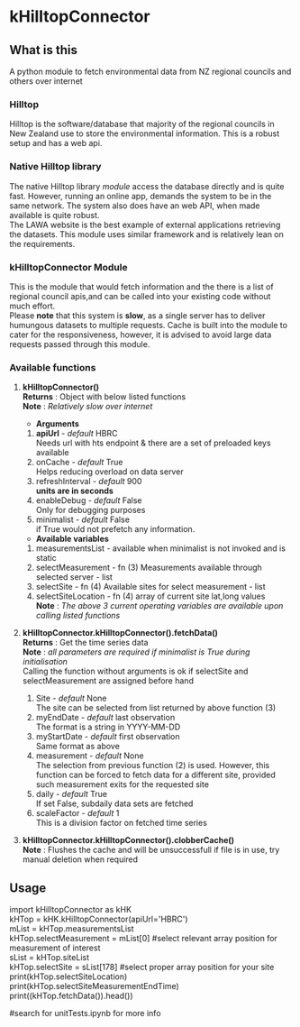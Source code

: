 # kHilltopConnector  

## What is this  
A python module to fetch environmental data from NZ regional councils and others over internet

### Hilltop
Hilltop is the software/database that majority of the regional councils in New Zealand use to store the environmental information. This is a robust setup and has a web api.  

### Native Hilltop library
The native Hilltop library _module_ access the database directly and is quite fast. However, running an online app, demands the system to be in the same network. The system also does have an web API, when made available is quite robust.  
The LAWA website is the best example of external applications retrieving the datasets. This module uses similar framework and is relatively lean on the requirements.  
  
### kHilltopConnector Module
This is the module that would fetch information and the there is a list of regional council apis,and can be called into your existing code without much effort.  
Please **note** that this system is **slow**, as a single server has to deliver humungous datasets to multiple requests. Cache is built into the module to cater for the responsiveness, however, it is advised to avoid large data requests passed through this module.  
  
### Available functions  
1. **kHilltopConnector()**  
  **Returns**	: Object with below listed functions  
  **Note**		: _Relatively slow over internet_  
	+ **Arguments**
	1. **apiUrl**	- _default_ HBRC  
		Needs url with hts endpoint & there are a set of preloaded keys available  
	2. onCache	- _default_ True  
		Helps reducing overload on data server  
	3. refreshInterval	- _default_ 900  
		**units are in seconds**  
	4. enableDebug	- _default_ False  
		Only for debugging purposes  
	5. minimalist	- _default_ False  
		if True would not prefetch any information.  
	+ **Available variables**
	1. measurementsList		- available when minimalist is not invoked and is static  
	2. selectMeasurement	- fn (3)  Measurements available through selected server - list
	3. selectSite			- fn (4)  Available sites for select measurement - list
	4. selectSiteLocation	- fn (4)  array of current site lat,long values  
	**Note**		: _The above 3 current operating variables are available upon calling listed functions_   
	
2. **kHilltopConnector.kHilltopConnector().fetchData()**  
  **Returns**	: Get the time series data  
	**Note** : _all parameters are required if minimalist is True during initialisation_  
	Calling the function without arguments is ok if selectSite and selectMeasurement are assigned before hand
	1. Site				- _default_ None  
		The site can be selected from list returned by above function (3)
	2. myEndDate		- _default_ last observation  
		The format is a string in YYYY-MM-DD  
	3. myStartDate		- _default_ first observation  
		Same format as above  
	4. measurement 		- _default_ None  
		The selection from previous function (2) is used.
		However, this function can be forced to fetch data for a different site, provided such measurement exits for the requested site
	5. daily			- _default_ True  
		If set False, subdaily data sets are fetched
	6. scaleFactor		- _default_ 1  
		This is a division factor on fetched time series
	
5. **kHilltopConnector.kHilltopConnector().clobberCache()**  
	**Note** : Flushes the cache and will be unsuccessfull if file is in use, try manual deletion when required  
  
## Usage  
import kHilltopConnector as kHK  
kHTop = kHK.kHilltopConnector(apiUrl='HBRC')  
mList = kHTop.measurementsList  
kHTop.selectMeasurement = mList[0] #select relevant array position for measurement of interest  
sList = kHTop.siteList  
kHTop.selectSite = sList[178] #select proper array position for your site  
print(kHTop.selectSiteLocation)  
print(kHTop.selectSiteMeasurementEndTime)  
print((kHTop.fetchData()).head())  
  
#search for unitTests.ipynb for more info  
